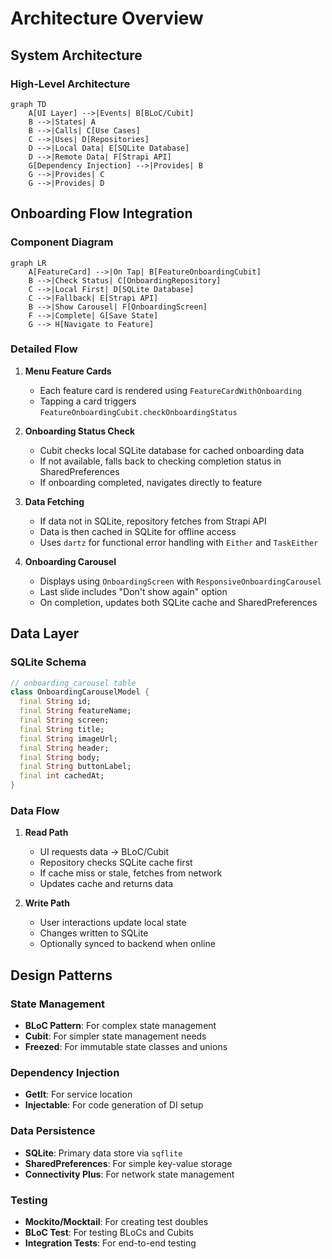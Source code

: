 # Architecture Overview

## System Architecture

### High-Level Architecture

```mermaid
graph TD
    A[UI Layer] -->|Events| B[BLoC/Cubit]
    B -->|States| A
    B -->|Calls| C[Use Cases]
    C -->|Uses| D[Repositories]
    D -->|Local Data| E[SQLite Database]
    D -->|Remote Data| F[Strapi API]
    G[Dependency Injection] -->|Provides| B
    G -->|Provides| C
    G -->|Provides| D
```

## Onboarding Flow Integration

### Component Diagram

```mermaid
graph LR
    A[FeatureCard] -->|On Tap| B[FeatureOnboardingCubit]
    B -->|Check Status| C[OnboardingRepository]
    C -->|Local First| D[SQLite Database]
    C -->|Fallback| E[Strapi API]
    B -->|Show Carousel| F[OnboardingScreen]
    F -->|Complete| G[Save State]
    G --> H[Navigate to Feature]
```

### Detailed Flow

1. **Menu Feature Cards**
   - Each feature card is rendered using `FeatureCardWithOnboarding`
   - Tapping a card triggers `FeatureOnboardingCubit.checkOnboardingStatus`

2. **Onboarding Status Check**
   - Cubit checks local SQLite database for cached onboarding data
   - If not available, falls back to checking completion status in SharedPreferences
   - If onboarding completed, navigates directly to feature

3. **Data Fetching**
   - If data not in SQLite, repository fetches from Strapi API
   - Data is then cached in SQLite for offline access
   - Uses `dartz` for functional error handling with `Either` and `TaskEither`

4. **Onboarding Carousel**
   - Displays using `OnboardingScreen` with `ResponsiveOnboardingCarousel`
   - Last slide includes "Don't show again" option
   - On completion, updates both SQLite cache and SharedPreferences

## Data Layer

### SQLite Schema

```dart
// onboarding_carousel table
class OnboardingCarouselModel {
  final String id;
  final String featureName;
  final String screen;
  final String title;
  final String imageUrl;
  final String header;
  final String body;
  final String buttonLabel;
  final int cachedAt;
}
```

### Data Flow

1. **Read Path**
   - UI requests data → BLoC/Cubit
   - Repository checks SQLite cache first
   - If cache miss or stale, fetches from network
   - Updates cache and returns data

2. **Write Path**
   - User interactions update local state
   - Changes written to SQLite
   - Optionally synced to backend when online

## Design Patterns

### State Management
- **BLoC Pattern**: For complex state management
- **Cubit**: For simpler state management needs
- **Freezed**: For immutable state classes and unions

### Dependency Injection
- **GetIt**: For service location
- **Injectable**: For code generation of DI setup

### Data Persistence
- **SQLite**: Primary data store via `sqflite`
- **SharedPreferences**: For simple key-value storage
- **Connectivity Plus**: For network state management

### Testing
- **Mockito/Mocktail**: For creating test doubles
- **BLoC Test**: For testing BLoCs and Cubits
- **Integration Tests**: For end-to-end testing

